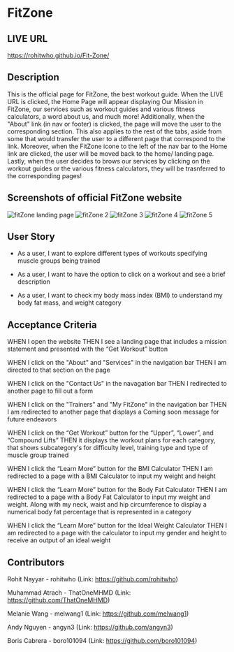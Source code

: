 # FitZone

## LIVE URL

https://rohitwho.github.io/Fit-Zone/

## Description

This is the official page for FitZone, the best workout guide. When the LIVE URL is clicked, the Home Page will appear displaying Our Mission in FitZone, our services such as workout guides and various fitness calculators, a word about us, and much more! Additionally, when the "About" link (in nav or footer) is clicked, the page will move the user to the corresponding section. This also applies to the rest of the tabs, aside from some that would transfer the user to a different page that correspond to the link. Moreover, when the FitZone icone to the left of the nav bar to the Home link are clicked, the user will be moved back to the home/ landing page. Lastly, when the user decides to brows our services by clicking on the workout guides or the various fitness calculators, they will be trasnferred to the corresponding pages!

## Screenshots of official FitZone website

![fitZone landing page](https://user-images.githubusercontent.com/126360257/234116109-fb34d4b4-dbdc-49fa-9473-1a27b22fb3d3.png)
![fitZone 2](https://user-images.githubusercontent.com/126360257/234116138-15fa8e50-bf6a-4ec7-a81c-0a3518f17414.png)
![fitZone 3](https://user-images.githubusercontent.com/126360257/234116153-791af7b3-3ae8-44a2-8514-da8cea247d3d.png)
![fitZone 4](https://user-images.githubusercontent.com/126360257/234116167-8e96b1be-74f7-4062-a25f-9c8f00934b5c.png)
![fitZone 5](https://user-images.githubusercontent.com/126360257/234116183-91827f3d-f402-416c-9659-6a8efc27c86a.png)

## User Story

- As a user, I want to explore different types of workouts specifying muscle groups being trained 

- As a user, I want to have the option to click on a workout and see a brief description

- As a user, I want to check my body mass index (BMI) to understand my body fat mass, and weight category

## Acceptance Criteria

WHEN I open the website
THEN I see a landing page that includes a mission statement and presented with the “Get Workout” button

WHEN I click on the "About" and "Services" in the navigation bar
THEN I am directed to that section on the page

WHEN I click on the "Contact Us" in the navagation bar
THEN I redirected to another page to fill out a form

WHEN I click on the "Trainers" and "My FitZone" in the navigation bar
THEN I am redirected to another page that displays a Coming soon message for future endeavors 

WHEN I click on the “Get Workout” button for the “Upper”, “Lower”, and “Compound Lifts” 
THEN it displays the workout plans for each category, that shows subcategory's for difficulty level, training type and type of muscle group trained

WHEN I click the “Learn More” button for the BMI Calculator
THEN I am redirected to a page with a BMI Calculator to input my weight and height 

WHEN I click the “Learn More” button for the Body Fat Calculator
THEN I am redirected to a page with a Body Fat Calculator to input my weight and weight. Along with my neck, waist and hip circumference to display a numerical body fat percentage that is represented in a category

WHEN I click the “Learn More” button for the Ideal Weight Calculator
THEN I am redirected to a page with the calculator to input my gender and height to receive an output of an ideal weight

## Contributors

Rohit Nayyar - rohitwho
(Link: https://github.com/rohitwho)

Muhammad Atrach - ThatOneMHMD
(Link: https://github.com/ThatOneMHMD)

Melanie Wang - melwang1
(Link: https://github.com/melwang1)

Andy Nguyen - angyn3
(Link: https://github.com/angyn3)

Boris Cabrera - boro101094
(Link: https://github.com/boro101094)
